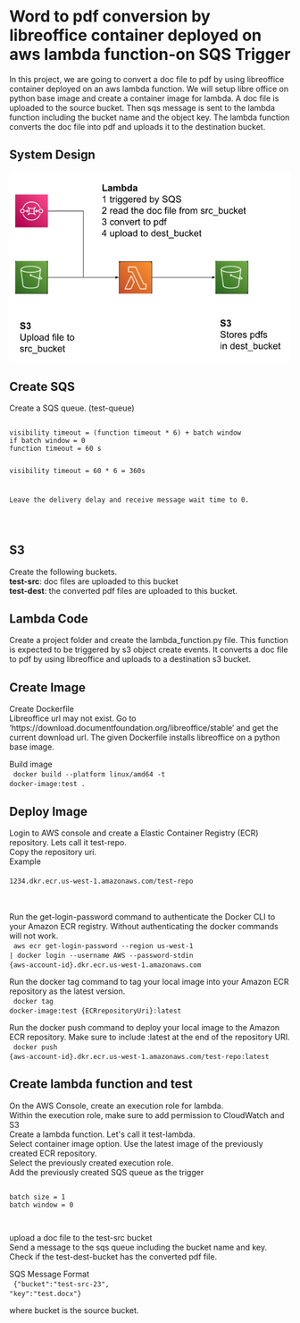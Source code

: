 <h1>Word to pdf conversion by libreoffice container deployed on aws lambda function-on SQS Trigger</h1>

In this project, we are going to convert a doc file to pdf by using libreoffice container deployed on an aws lambda function. We will setup libre office on python base image and create a container image for lambda. A doc file is uploaded to the source bucket. Then sqs message is sent to the lambda function including the bucket name and the object key. The lambda function converts the doc file into pdf and uploads it to the destination bucket.

<h2>System Design</h2>
<img src="systemdesign.png">
<h2>Create SQS</h2>
Create a SQS queue. (test-queue)<br>
<code>
<pre>
visibility timeout = (function timeout * 6) + batch window
if batch window = 0
function timeout = 60 s

visibility timeout = 60 * 6 = 360s

Leave the delivery delay and receive message wait time to 0.
</pre>
</code>
<h2>S3</h2>
Create the following buckets.<br>
<b>test-src</b>: doc files are uploaded to this bucket<br>
<b>test-dest</b>: the converted pdf files are uploaded to this bucket.<br>

<h2>Lambda Code</h2>
Create a project folder and create the lambda_function.py file. This function is expected to be triggered by s3 object create events. It converts a doc file to pdf by using libreoffice and uploads to a destination s3 bucket.
<h2>Create Image</h2>
Create Dockerfile<br>
Libreoffice url may not exist. Go to ‘https://download.documentfoundation.org/libreoffice/stable’ and get the current download url. The given Dockerfile installs libreoffice on a python base image.<br>

Build image<br>
<code>
docker build --platform linux/amd64 -t docker-image:test .
</code>
<h2>Deploy Image</h2>
Login to AWS console and create a Elastic Container Registry (ECR) repository. Lets call it test-repo.<br>
Copy the repository uri.<br>
Example<br>
<code>
1234.dkr.ecr.us-west-1.amazonaws.com/test-repo
</code>
<br><br>

Run the get-login-password command to authenticate the Docker CLI to your Amazon ECR registry. Without authenticating the docker commands will not work.<br>
<code>
aws ecr get-login-password --region us-west-1 | docker login --username AWS --password-stdin {aws-account-id}.dkr.ecr.us-west-1.amazonaws.com
</code>
<br>

Run the docker tag command to tag your local image into your Amazon ECR repository as the latest version.<br>
<code>
docker tag docker-image:test {ECRrepositoryUri}:latest
</code>
<br>

Run the docker push command to deploy your local image to the Amazon ECR repository. Make sure to include :latest at the end of the repository URI.
<br>
<code>
docker push {aws-account-id}.dkr.ecr.us-west-1.amazonaws.com/test-repo:latest
</code>

<h2>Create lambda function and test</h2>
On the AWS Console, create an execution role for lambda.<br>
Within the execution role, make sure to add permission to CloudWatch and S3<br>
Create a lambda function. Let's call it test-lambda.<br>
Select container image option. Use the latest image of the previously created ECR repository. <br>
Select the previously created execution role.<br>
Add the previously created SQS queue as the trigger<br>
<code>
<pre>
batch size = 1
batch window = 0
</pre>
</code>

upload a doc file to the test-src bucket <br>
Send a message to the sqs queue including the bucket name and key. <br>
Check if the test-dest-bucket has the converted pdf file.<br>

SQS Message Format<br>
<code>
{"bucket":"test-src-23", "key":"test.docx"}
</code>

where bucket is the source bucket.



